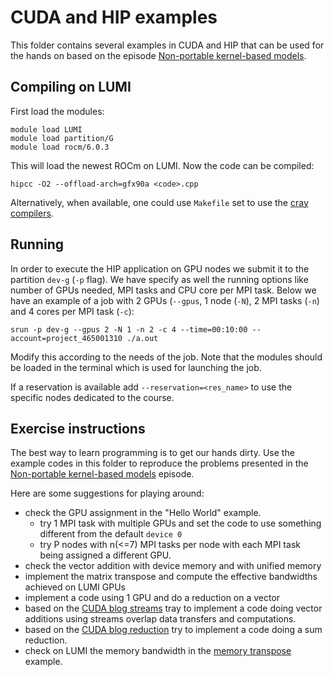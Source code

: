 # CUDA and HIP examples

This folder contains several examples in CUDA and HIP that can be used for the hands on based on the episode [Non-portable kernel-based models](https://enccs.github.io/gpu-programming/9-non-portable-kernel-models/). 
## Compiling on LUMI
First load the modules:
```
module load LUMI
module load partition/G
module load rocm/6.0.3
``` 
This will load the newest ROCm on LUMI.
Now the code can be compiled:
```
hipcc -O2 --offload-arch=gfx90a <code>.cpp
``` 
Alternatively, when available,  one could use `Makefile` set to use the [cray compilers](https://docs.lumi-supercomputer.eu/development/compiling/prgenv/#using-hipcc). 
## Running
In order to execute the HIP application on GPU nodes we submit it to the partition `dev-g` (`-p` flag). We have specify as well the running options like number of GPUs needed, MPI tasks and CPU core per MPI task. Below we have an example of a job with 2 GPUs (`--gpus`, 1 node (`-N`), 2 MPI tasks (`-n`)  and 4 cores per MPI task (`-c`):

``` 
srun -p dev-g --gpus 2 -N 1 -n 2 -c 4 --time=00:10:00 --account=project_465001310 ./a.out
``` 
Modify this according to the needs of the job. Note that the modules should be loaded in the terminal which is used for launching the job.

If a reservation is available add `--reservation=<res_name>` to use the specific nodes dedicated to the course.

## Exercise instructions
The best way to learn programming is to get our hands dirty. Use the example codes in this folder to reproduce the problems presented in the [Non-portable kernel-based models](https://enccs.github.io/gpu-programming/9-non-portable-kernel-models/) episode.

Here are some suggestions for playing around:
* check the GPU assignment in the "Hello World" example. 
    - try  1 MPI task with multiple GPUs and set the code to use something different from the default `device 0`
    - try P nodes with n(<=7)  MPI tasks per node with each MPI task being assigned a different GPU.
* check the vector addition with device memory and with unified memory
* implement the matrix transpose and compute the effective bandwidths achieved on LUMI GPUs
* implement a code using 1 GPU and do a reduction on a vector
* based on the [CUDA blog streams](https://developer.nvidia.com/blog/how-overlap-data-transfers-cuda-cc/) tray to implement a code doing vector additions using streams overlap data transfers and computations.
* based on the [CUDA blog reduction](https://developer.download.nvidia.com/assets/cuda/files/reduction.pdf) try to implement a code doing a sum reduction.
* check on LUMI the memory bandwidth in the [memory transpose](https://github.com/ENCCS/gpu-programming/tree/main/content/examples/cuda-hip/hip/04_matrix_transpose) example.
